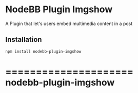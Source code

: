 # NodeBB Plugin Imgshow

A Plugin that let's users embed multimedia content in a post

## Installation

    npm install nodebb-plugin-imgshow



=====================
nodebb-plugin-imgshow
=====================

